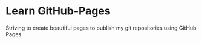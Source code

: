 # Learn GitHub-Pages

Striving to create beautiful pages to publish my git repositories using GitHub Pages.
